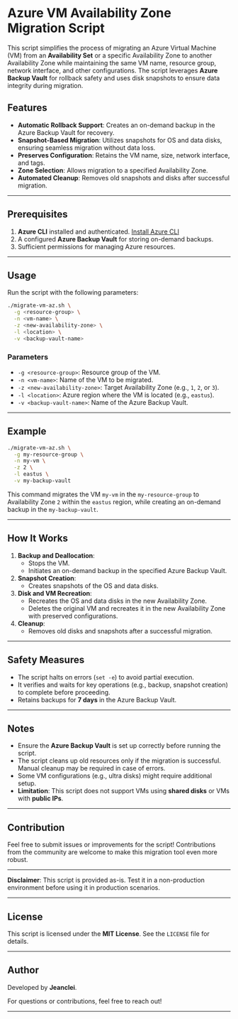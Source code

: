 
# Azure VM Availability Zone Migration Script

This script simplifies the process of migrating an Azure Virtual Machine (VM) from an **Availability Set** or a specific Availability Zone to another Availability Zone while maintaining the same VM name, resource group, network interface, and other configurations. The script leverages **Azure Backup Vault** for rollback safety and uses disk snapshots to ensure data integrity during migration.

## Features

- **Automatic Rollback Support**: Creates an on-demand backup in the Azure Backup Vault for recovery.
- **Snapshot-Based Migration**: Utilizes snapshots for OS and data disks, ensuring seamless migration without data loss.
- **Preserves Configuration**: Retains the VM name, size, network interface, and tags.
- **Zone Selection**: Allows migration to a specified Availability Zone.
- **Automated Cleanup**: Removes old snapshots and disks after successful migration.

---

## Prerequisites

1. **Azure CLI** installed and authenticated. [Install Azure CLI](https://learn.microsoft.com/en-us/cli/azure/install-azure-cli)
2. A configured **Azure Backup Vault** for storing on-demand backups.
3. Sufficient permissions for managing Azure resources.

---

## Usage

Run the script with the following parameters:

```bash
./migrate-vm-az.sh \
  -g <resource-group> \
  -n <vm-name> \
  -z <new-availability-zone> \
  -l <location> \
  -v <backup-vault-name>
```

### Parameters

- `-g <resource-group>`: Resource group of the VM.
- `-n <vm-name>`: Name of the VM to be migrated.
- `-z <new-availability-zone>`: Target Availability Zone (e.g., `1`, `2`, or `3`).
- `-l <location>`: Azure region where the VM is located (e.g., `eastus`).
- `-v <backup-vault-name>`: Name of the Azure Backup Vault.

---

## Example

```bash
./migrate-vm-az.sh \
  -g my-resource-group \
  -n my-vm \
  -z 2 \
  -l eastus \
  -v my-backup-vault
```

This command migrates the VM `my-vm` in the `my-resource-group` to Availability Zone `2` within the `eastus` region, while creating an on-demand backup in the `my-backup-vault`.

---

## How It Works

1. **Backup and Deallocation**:
   - Stops the VM.
   - Initiates an on-demand backup in the specified Azure Backup Vault.
2. **Snapshot Creation**:
   - Creates snapshots of the OS and data disks.
3. **Disk and VM Recreation**:
   - Recreates the OS and data disks in the new Availability Zone.
   - Deletes the original VM and recreates it in the new Availability Zone with preserved configurations.
4. **Cleanup**:
   - Removes old disks and snapshots after a successful migration.

---

## Safety Measures

- The script halts on errors (`set -e`) to avoid partial execution.
- It verifies and waits for key operations (e.g., backup, snapshot creation) to complete before proceeding.
- Retains backups for **7 days** in the Azure Backup Vault.

---

## Notes

- Ensure the **Azure Backup Vault** is set up correctly before running the script.
- The script cleans up old resources only if the migration is successful. Manual cleanup may be required in case of errors.
- Some VM configurations (e.g., ultra disks) might require additional setup.
- **Limitation**: This script does not support VMs using **shared disks** or VMs with **public IPs**.

---

## Contribution

Feel free to submit issues or improvements for the script! Contributions from the community are welcome to make this migration tool even more robust.

---

**Disclaimer**: This script is provided as-is. Test it in a non-production environment before using it in production scenarios.

---

## License

This script is licensed under the **MIT License**. See the `LICENSE` file for details.

---

## Author

Developed by **Jeanclei**.

For questions or contributions, feel free to reach out!

---
